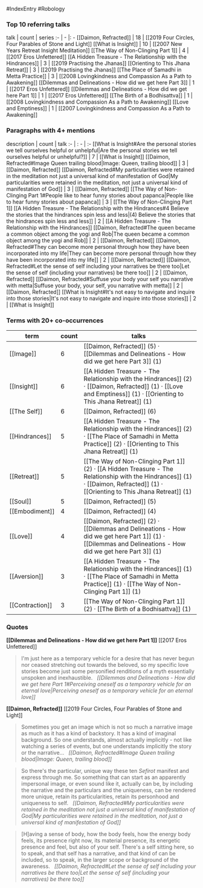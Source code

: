 #IndexEntry #Robology

### Top 10 referring talks
talk | count | series
:- | - |: -
[[Daimon, Refracted]] | 18 | [[2019 Four Circles, Four Parables of Stone and Light]]
[[What is Insight]] | 10 | [[2007 New Years Retreat Insight Meditation]]
[[The Way of Non-Clinging Part 1]] | 4 | [[2017 Eros Unfettered]]
[[A Hidden Treasure - The Relationship with the Hindrances]] | 3 | [[2019 Practising the Jhanas]]
[[Orienting to This Jhana Retreat]] | 3 | [[2019 Practising the Jhanas]]
[[The Place of Samadhi in Metta Practice]] | 3 | [[2008 Lovingkindness and Compassion As a Path to Awakening]]
[[Dilemmas and Delineations - How did we get here Part 3]] | 1 | [[2017 Eros Unfettered]]
[[Dilemmas and Delineations - How did we get here Part 1]] | 1 | [[2017 Eros Unfettered]]
[[The Birth of a Bodhisattva]] | 1 | [[2008 Lovingkindness and Compassion As a Path to Awakening]]
[[Love and Emptiness]] | 1 | [[2007 Lovingkindness and Compassion As a Path to Awakening]]

### Paragraphs with 4+ mentions
description | count | talk
:- | : - | :-
[[What is Insight#Are the personal stories we tell ourselves helpful or unhelpful\|Are the personal stories we tell ourselves helpful or unhelpful?]] | 7 | [[What is Insight]]
[[Daimon, Refracted#Image Queen trailing blood\|Image: Queen, trailing blood]] | 3 | [[Daimon, Refracted]]
[[Daimon, Refracted#My particularities were retained in the meditation not just a universal kind of manifestation of God\|My particularities were retained in the meditation, not just a universal kind of manifestation of God]] | 3 | [[Daimon, Refracted]]
[[The Way of Non-Clinging Part 1#People like to hear funny stories about papanca\|People like to hear funny stories about papanca]] | 3 | [[The Way of Non-Clinging Part 1]]
[[A Hidden Treasure - The Relationship with the Hindrances#4 Believe the stories that the hindrances spin less and less\|(4) Believe the stories that the hindrances spin less and less]] | 2 | [[A Hidden Treasure - The Relationship with the Hindrances]]
[[Daimon, Refracted#The queen became a common object among the yogi and Rob\|The queen became a common object among the yogi and Rob]] | 2 | [[Daimon, Refracted]]
[[Daimon, Refracted#They can become more personal through how they have been incorporated into my life\|They can become more personal through how they have been incorporated into my life]] | 2 | [[Daimon, Refracted]]
[[Daimon, Refracted#Let the sense of self including your narratives be there too\|Let the sense of self (including your narratives) be there too]] | 2 | [[Daimon, Refracted]]
[[Daimon, Refracted#Suffuse your body your self you narrative with metta\|Suffuse your body, your self, you narrative with metta]] | 2 | [[Daimon, Refracted]]
[[What is Insight#It's not easy to navigate and inquire into those stories\|It's not easy to navigate and inquire into those stories]] | 2 | [[What is Insight]]

### Terms with 20+ co-occurrences
term | count | talks
-|-|-
[[Image]] | 6 | <span class="counts">[[Daimon, Refracted]] (5) · [[Dilemmas and Delineations - How did we get here Part 3]] (1)</span> 
[[Insight]] | 6 | <span class="counts">[[A Hidden Treasure - The Relationship with the Hindrances]] (2) · [[Daimon, Refracted]] (1) · [[Love and Emptiness]] (1) · [[Orienting to This Jhana Retreat]] (1)</span> 
[[The Self]] | 6 | <span class="counts">[[Daimon, Refracted]] (6)</span> 
[[Hindrances]] | 5 | <span class="counts">[[A Hidden Treasure - The Relationship with the Hindrances]] (2) · [[The Place of Samadhi in Metta Practice]] (2) · [[Orienting to This Jhana Retreat]] (1)</span> 
[[Retreat]] | 5 | <span class="counts">[[The Way of Non-Clinging Part 1]] (2) · [[A Hidden Treasure - The Relationship with the Hindrances]] (1) · [[Daimon, Refracted]] (1) · [[Orienting to This Jhana Retreat]] (1)</span> 
[[Soul]] | 5 | <span class="counts">[[Daimon, Refracted]] (5)</span> 
[[Embodiment]] | 4 | <span class="counts">[[Daimon, Refracted]] (4)</span> 
[[Love]] | 4 | <span class="counts">[[Daimon, Refracted]] (2) · [[Dilemmas and Delineations - How did we get here Part 1]] (1) · [[Dilemmas and Delineations - How did we get here Part 3]] (1)</span> 
[[Aversion]] | 3 | <span class="counts">[[A Hidden Treasure - The Relationship with the Hindrances]] (1) · [[The Place of Samadhi in Metta Practice]] (1) · [[The Way of Non-Clinging Part 1]] (1)</span> 
[[Contraction]] | 3 | <span class="counts">[[The Way of Non-Clinging Part 1]] (2) · [[The Birth of a Bodhisattva]] (1)</span> 

### Quotes
**[[Dilemmas and Delineations - How did we get here Part 1]]**
<span class="counts">[[2017 Eros Unfettered]]</span>
> I'm just here as a temporary vehicle for a desire that has never begun nor ceased stretching out towards the beloved, so my specific love stories become just some personified renditions of a myth essentially unspoken and inexhaustible. &nbsp;&nbsp;<span class="counts">_[[Dilemmas and Delineations - How did we get here Part 1#Perceiving oneself as a temporary vehicle for an eternal love|Perceiving oneself as a temporary vehicle for an eternal love]]_</span>

**[[Daimon, Refracted]]**
<span class="counts">[[2019 Four Circles, Four Parables of Stone and Light]]</span>
> Sometimes you get an image which is not so much a narrative image as much as it has a kind of backstory. It has a kind of imaginal background. So one understands, almost actually implicitly - not like watching a series of events, but one understands implicitly the story or the narrative... &nbsp;&nbsp;<span class="counts">_[[Daimon, Refracted#Image Queen trailing blood|Image: Queen, trailing blood]]_</span>

> So there's the particular, unique way these ten _Sefirot_ manifest and express through me. So something that can start as an apparently impersonal image, or even sound like it, actually can be, by including the narrative and the particulars and the uniqueness, can be rendered more unique, retain its particularities, retain its personhood and uniqueness to self. &nbsp;&nbsp;<span class="counts">_[[Daimon, Refracted#My particularities were retained in the meditation not just a universal kind of manifestation of God|My particularities were retained in the meditation, not just a universal kind of manifestation of God]]_</span>

> [H]aving a sense of body, how the body feels, how the energy body feels, its presence right now, its material presence, its energetic presence and feel, but also of your self. There's a self sitting here, so to speak, and that self has a narrative, and that kind of can be included, so to speak, in the larger scope or background of the awareness. &nbsp;&nbsp;<span class="counts">_[[Daimon, Refracted#Let the sense of self including your narratives be there too|Let the sense of self (including your narratives) be there too]]_</span>



